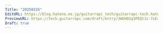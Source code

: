 ```yaml
---
Title: "20250326"
EditURL: https://blog.hatena.ne.jp/guitarrapc_tech/guitarrapc-tech.hatenablog.com/atom/entry/6802418398344771635
PreviewURL: https://tech.guitarrapc.com/draft/entry/3WUHD2q1PEQtJz-7sEx2MLCnj2E
Draft: true
---
```


